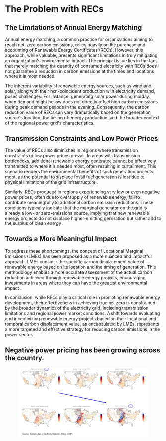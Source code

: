 # The Problem with RECs

## **The Limitations of Annual Energy Matching**

Annual energy matching, a common practice for organizations aiming to reach net-zero carbon emissions, relies heavily on the purchase and accounting of Renewable Energy Certificates (RECs). However, this approach, while valuable, presents significant limitations in truly mitigating an organization's environmental impact. The principal issue lies in the fact that merely matching the quantity of consumed electricity with RECs does not guarantee a reduction in carbon emissions at the times and locations where it is most needed.

The inherent variability of renewable energy sources, such as wind and solar, along with their non-coincident production with electricity demand, poses challenges. For instance, generating solar power during midday when demand might be low does not directly offset high carbon emissions during peak demand periods in the evening. Consequently, the carbon reduction value of RECs can vary dramatically based on the generation source's location, the timing of energy production, and the broader context of the regional power grid's characteristics​​.

## **Transmission Constraints and Low Power Prices**

The value of RECs also diminishes in regions where transmission constraints or low power prices prevail. In areas with transmission bottlenecks, additional renewable energy generated cannot be effectively transmitted to where it is needed most, often resulting in curtailment. This scenario renders the environmental benefits of such generation projects moot, as the potential to displace fossil fuel generation is lost due to physical limitations of the grid infrastructure .

Similarly, RECs produced in regions experiencing very low or even negative power prices, often due to oversupply of renewable energy, fail to contribute meaningfully to additional carbon emission reductions. These conditions typically indicate that the marginal generator on the grid is already a low- or zero-emissions source, implying that new renewable energy projects do not displace higher-emitting generation but rather add to the surplus of clean energy .

## **Towards a More Meaningful Impact**

To address these shortcomings, the concept of Locational Marginal Emissions (LMEs) has been proposed as a more nuanced and impactful approach. LMEs consider the specific carbon displacement value of renewable energy based on its location and the timing of generation. This methodology enables a more accurate assessment of the actual carbon reduction achieved through renewable energy projects, encouraging investments in areas where they can have the greatest environmental impact .

In conclusion, while RECs play a critical role in promoting renewable energy development, their effectiveness in achieving true net zero is constrained by the broader dynamics of the electricity grid, including transmission limitations and regional power market conditions. A shift towards evaluating and incentivizing renewable energy projects based on their locational and temporal carbon displacement value, as encapsulated by LMEs, represents a more targeted and effective strategy for reducing carbon emissions in the power sector.

## Negative power pricing has been growing across the country.

<figure><img src="../../.gitbook/assets/image (15).png" alt=""><figcaption></figcaption></figure>

